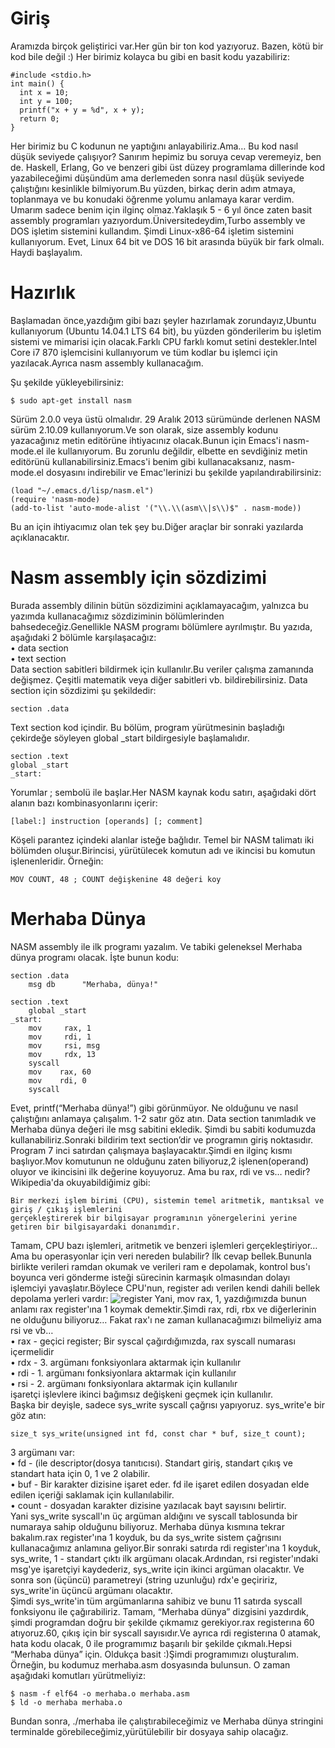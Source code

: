 # Giriş
Aramızda birçok geliştirici var.Her gün bir ton kod yazıyoruz. Bazen, kötü bir kod bile değil :) Her birimiz kolayca bu gibi en basit kodu yazabiliriz:
```
#include <stdio.h>
int main() {
  int x = 10;
  int y = 100;
  printf("x + y = %d", x + y);
  return 0;
}
```
Her birimiz bu C kodunun ne yaptığını anlayabiliriz.Ama… Bu kod nasıl düşük seviyede çalışıyor? Sanırım hepimiz bu soruya cevap veremeyiz, ben de. Haskell, Erlang, Go ve benzeri gibi üst düzey programlama dillerinde kod yazabileceğimi düşündüm ama derlemeden sonra nasıl düşük seviyede çalıştığını kesinlikle bilmiyorum.Bu yüzden, birkaç derin adım atmaya, toplanmaya ve bu konudaki öğrenme yolumu anlamaya karar verdim. Umarım sadece benim için ilginç olmaz.Yaklaşık 5 - 6 yıl önce zaten basit assembly programları yazıyordum.Üniversitedeydim,Turbo assembly ve DOS işletim sistemini kullandım. Şimdi Linux-x86-64 işletim sistemini kullanıyorum. Evet, Linux 64 bit ve DOS 16 bit arasında büyük bir fark olmalı. Haydi başlayalım.

# Hazırlık
Başlamadan önce,yazdığım gibi bazı şeyler hazırlamak zorundayız,Ubuntu kullanıyorum (Ubuntu 14.04.1 LTS 64 bit), bu yüzden gönderilerim bu işletim sistemi ve mimarisi için olacak.Farklı CPU farklı komut setini destekler.Intel Core i7 870 işlemcisini kullanıyorum ve tüm kodlar bu işlemci için yazılacak.Ayrıca nasm assembly kullanacağım.

Şu şekilde yükleyebilirsiniz:
```
$ sudo apt-get install nasm
```
Sürüm 2.0.0 veya üstü olmalıdır. 29 Aralık 2013 sürümünde derlenen NASM sürüm 2.10.09 kullanıyorum.Ve son olarak, size assembly kodunu yazacağınız metin editörüne ihtiyacınız olacak.Bunun için Emacs'i nasm-mode.el ile kullanıyorum. Bu zorunlu değildir, elbette en sevdiğiniz metin editörünü kullanabilirsiniz.Emacs'i benim gibi kullanacaksanız, nasm-mode.el dosyasını indirebilir ve Emac'lerinizi bu şekilde yapılandırabilirsiniz:
```
(load "~/.emacs.d/lisp/nasm.el")
(require 'nasm-mode)
(add-to-list 'auto-mode-alist '("\\.\\(asm\\|s\\)$" . nasm-mode))
```
Bu an için ihtiyacımız olan tek şey bu.Diğer araçlar bir sonraki yazılarda açıklanacaktır.

# Nasm assembly için sözdizimi
Burada assembly dilinin bütün sözdizimini açıklamayacağım, yalnızca bu yazımda kullanacağımız sözdiziminin bölümlerinden bahsedeceğiz.Genellikle NASM programı bölümlere ayrılmıştır. Bu yazıda, aşağıdaki 2 bölümle karşılaşacağız:<br>
    • data section <br>
    • text section <br>
Data section  sabitleri bildirmek için kullanılır.Bu veriler çalışma zamanında değişmez.
Çeşitli matematik veya diğer sabitleri vb. bildirebilirsiniz. Data  section için sözdizimi şu şekildedir:<br>
```
section .data
```
Text section kod içindir.
Bu bölüm, program yürütmesinin başladığı çekirdeğe söyleyen global _start bildirgesiyle başlamalıdır.
```
section .text
global _start
_start:
```
Yorumlar ; sembolü ile başlar.Her NASM kaynak kodu satırı, aşağıdaki dört alanın bazı kombinasyonlarını içerir:
 ```
[label:] instruction [operands] [; comment]
```
Köşeli parantez içindeki alanlar isteğe bağlıdır. Temel bir NASM talimatı iki bölümden oluşur.Birincisi, yürütülecek komutun adı ve ikincisi bu komutun işlenenleridir. Örneğin:
```
MOV COUNT, 48 ; COUNT değişkenine 48 değeri koy
```
# Merhaba Dünya
NASM assembly ile ilk programı yazalım. Ve tabiki geleneksel Merhaba dünya programı olacak. İşte bunun kodu:
```
section .data
    msg db      "Merhaba, dünya!"

section .text
    global _start
_start:
    mov     rax, 1
    mov     rdi, 1
    mov     rsi, msg
    mov     rdx, 13
    syscall
    mov    rax, 60
    mov    rdi, 0
    syscall
```
Evet, printf(“Merhaba dünya!”) gibi görünmüyor. Ne olduğunu ve nasıl çalıştığını anlamaya çalışalım.
1-2 satır göz atın. Data section tanımladık ve Merhaba dünya değeri ile msg sabitini ekledik.
Şimdi bu sabiti kodumuzda kullanabiliriz.Sonraki bildirim text section’dir ve programın giriş noktasıdır.
Program 7 inci satırdan çalışmaya başlayacaktır.Şimdi en ilginç kısmı başlıyor.Mov komutunun ne olduğunu zaten biliyoruz,2 işlenen(operand) oluyor ve ikincisini ilk değerine koyuyoruz.
Ama bu rax, rdi ve vs… nedir? Wikipedia'da okuyabildiğimiz gibi:
```
Bir merkezi işlem birimi (CPU), sistemin temel aritmetik, mantıksal ve giriş / çıkış işlemlerini
gerçekleştirerek bir bilgisayar programının yönergelerini yerine getiren bir bilgisayardaki donanımdır.
```
Tamam, CPU bazı işlemleri, aritmetik ve benzeri işlemleri gerçekleştiriyor…Ama bu operasyonlar için veri nereden bulabilir? İlk cevap bellek.Bununla birlikte verileri ramdan okumak ve verileri ram e depolamak,  kontrol bus'ı boyunca veri gönderme isteği sürecinin karmaşık olmasından dolayı işlemciyi yavaşlatır.Böylece CPU'nun, register adı verilen kendi dahili bellek depolama yerleri vardır:
![register](https://github.com/furkanonder/asm/blob/master/bolumler/resimler/registers.png)
Yani, mov rax, 1, yazdığımızda bunun anlamı rax register'ına 1 koymak demektir.Şimdi rax, rdi, rbx ve diğerlerinin ne olduğunu biliyoruz… Fakat rax'ı ne zaman kullanacağımızı bilmeliyiz ama rsi ve vb…
<br>
    • rax - geçici register; Bir syscal çağırdığımızda, rax syscall numarası içermelidir<br>
    • rdx - 3. argümanı fonksiyonlara aktarmak için kullanılır<br>
    • rdi - 1. argümanı fonksiyonlara aktarmak için kullanılır<br>
    • rsi - 2. argümanı fonksiyonlara aktarmak için kullanılır<br>
      işaretçi işlevlere ikinci bağımsız değişkeni geçmek için kullanılır.<br>
Başka bir deyişle, sadece sys_write syscall çağrısı yapıyoruz. sys_write'e bir göz atın:
```
size_t sys_write(unsigned int fd, const char * buf, size_t count);
```
3 argümanı var:<br>
    • fd - (ile descriptor(dosya tanıtıcısı). Standart giriş, standart çıkış ve standart hata için 0, 1 ve 2 olabilir.<br>
    • buf - Bir karakter dizisine işaret eder. fd ile işaret edilen dosyadan elde edilen içeriği saklamak için kullanılabilir.<br>
    • count - dosyadan karakter dizisine yazılacak bayt sayısını belirtir.<br>
Yani sys_write syscall'ın üç argüman aldığını ve syscall tablosunda bir numaraya sahip olduğunu biliyoruz. Merhaba dünya kısmına tekrar bakalım.rax register'ına 1 koyduk, bu da sys_write sistem çağrısını kullanacağımız anlamına geliyor.Bir sonraki satırda rdi register'ına 1 koyduk, sys_write, 1 - standart çıktı ilk argümanı olacak.Ardından, rsi register'ındaki msg'ye işaretçiyi kaydederiz, sys_write için ikinci argüman olacaktır. Ve sonra son (üçüncü) parametreyi (string uzunluğu) rdx'e geçiririz, sys_write'in üçüncü argümanı olacaktır.
<br>
Şimdi sys_write'in tüm argümanlarına sahibiz ve bunu 11 satırda syscall fonksiyonu ile çağırabiliriz. Tamam, “Merhaba dünya” dizgisini yazdırdık, şimdi programdan doğru bir şekilde çıkmamız gerekiyor.rax registerına 60 atıyoruz.60, çıkış için bir syscall sayısıdır.Ve ayrıca rdi registerına 0 atamak, hata kodu olacak, 0 ile programımız başarılı bir şekilde çıkmalı.Hepsi “Merhaba dünya” için. Oldukça basit :)Şimdi programımızı oluşturalım. Örneğin, bu kodumuz merhaba.asm dosyasında bulunsun.
O zaman aşağıdaki komutları yürütmeliyiz:
```
$ nasm -f elf64 -o merhaba.o merhaba.asm
$ ld -o merhaba merhaba.o
```
Bundan sonra, ./merhaba ile çalıştırabileceğimiz ve Merhaba dünya stringini terminalde görebileceğimiz,yürütülebilir bir dosyaya sahip olacağız.
